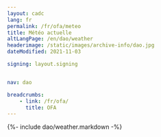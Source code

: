 ```yaml
---
layout: cadc
lang: fr
permalink: /fr/ofa/meteo
title: Météo actuelle
altLangPage: /en/dao/weather
headerimage: /static/images/archive-info/dao.jpg
dateModified: 2021-11-03

signing: layout.signing


nav: dao

breadcrumbs:
    - link: /fr/ofa/
      title: OFA
---
```


{%- include dao/weather.markdown -%}